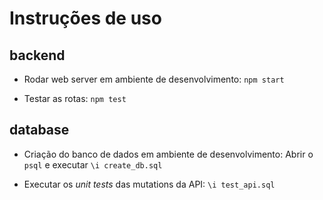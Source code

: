 # Instruções de uso

## backend

* Rodar web server em ambiente de desenvolvimento: `npm start`

* Testar as rotas: `npm test`

## database

* Criação do banco de dados em ambiente de desenvolvimento: Abrir o `psql` e executar `\i create_db.sql`

* Executar os *unit tests* das mutations da API: `\i test_api.sql`
